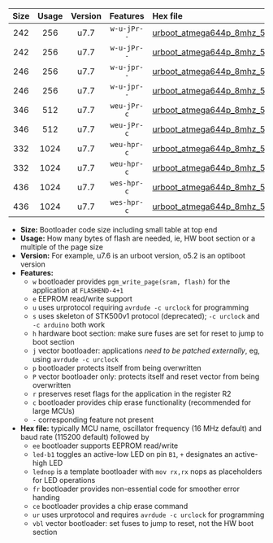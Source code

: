 |Size|Usage|Version|Features|Hex file|
|:-:|:-:|:-:|:-:|:--|
|242|256|u7.7|`w-u-jPr--`|[urboot_atmega644p_8mhz_57600bps_led+b0_ur_vbl.hex](https://raw.githubusercontent.com/stefanrueger/urboot.hex/main/mcus/atmega644p/fcpu_8mhz/57600_bps/urboot_atmega644p_8mhz_57600bps_led+b0_ur_vbl.hex)|
|242|256|u7.7|`w-u-jPr--`|[urboot_atmega644p_8mhz_57600bps_lednop_ur_vbl.hex](https://raw.githubusercontent.com/stefanrueger/urboot.hex/main/mcus/atmega644p/fcpu_8mhz/57600_bps/urboot_atmega644p_8mhz_57600bps_lednop_ur_vbl.hex)|
|246|256|u7.7|`w-u-jpr--`|[urboot_atmega644p_8mhz_57600bps_led+b0_fr_ur_vbl.hex](https://raw.githubusercontent.com/stefanrueger/urboot.hex/main/mcus/atmega644p/fcpu_8mhz/57600_bps/urboot_atmega644p_8mhz_57600bps_led+b0_fr_ur_vbl.hex)|
|246|256|u7.7|`w-u-jpr--`|[urboot_atmega644p_8mhz_57600bps_lednop_fr_ur_vbl.hex](https://raw.githubusercontent.com/stefanrueger/urboot.hex/main/mcus/atmega644p/fcpu_8mhz/57600_bps/urboot_atmega644p_8mhz_57600bps_lednop_fr_ur_vbl.hex)|
|346|512|u7.7|`weu-jPr-c`|[urboot_atmega644p_8mhz_57600bps_ee_led+b0_fr_ce_ur_vbl.hex](https://raw.githubusercontent.com/stefanrueger/urboot.hex/main/mcus/atmega644p/fcpu_8mhz/57600_bps/urboot_atmega644p_8mhz_57600bps_ee_led+b0_fr_ce_ur_vbl.hex)|
|346|512|u7.7|`weu-jPr-c`|[urboot_atmega644p_8mhz_57600bps_ee_lednop_fr_ce_ur_vbl.hex](https://raw.githubusercontent.com/stefanrueger/urboot.hex/main/mcus/atmega644p/fcpu_8mhz/57600_bps/urboot_atmega644p_8mhz_57600bps_ee_lednop_fr_ce_ur_vbl.hex)|
|332|1024|u7.7|`weu-hpr-c`|[urboot_atmega644p_8mhz_57600bps_ee_led+b0_fr_ce_ur.hex](https://raw.githubusercontent.com/stefanrueger/urboot.hex/main/mcus/atmega644p/fcpu_8mhz/57600_bps/urboot_atmega644p_8mhz_57600bps_ee_led+b0_fr_ce_ur.hex)|
|332|1024|u7.7|`weu-hpr-c`|[urboot_atmega644p_8mhz_57600bps_ee_lednop_fr_ce_ur.hex](https://raw.githubusercontent.com/stefanrueger/urboot.hex/main/mcus/atmega644p/fcpu_8mhz/57600_bps/urboot_atmega644p_8mhz_57600bps_ee_lednop_fr_ce_ur.hex)|
|436|1024|u7.7|`wes-hpr-c`|[urboot_atmega644p_8mhz_57600bps_ee_led+b0_fr_ce.hex](https://raw.githubusercontent.com/stefanrueger/urboot.hex/main/mcus/atmega644p/fcpu_8mhz/57600_bps/urboot_atmega644p_8mhz_57600bps_ee_led+b0_fr_ce.hex)|
|436|1024|u7.7|`wes-hpr-c`|[urboot_atmega644p_8mhz_57600bps_ee_lednop_fr_ce.hex](https://raw.githubusercontent.com/stefanrueger/urboot.hex/main/mcus/atmega644p/fcpu_8mhz/57600_bps/urboot_atmega644p_8mhz_57600bps_ee_lednop_fr_ce.hex)|

- **Size:** Bootloader code size including small table at top end
- **Usage:** How many bytes of flash are needed, ie, HW boot section or a multiple of the page size
- **Version:** For example, u7.6 is an urboot version, o5.2 is an optiboot version
- **Features:**
  + `w` bootloader provides `pgm_write_page(sram, flash)` for the application at `FLASHEND-4+1`
  + `e` EEPROM read/write support
  + `u` uses urprotocol requiring `avrdude -c urclock` for programming
  + `s` uses skeleton of STK500v1 protocol (deprecated); `-c urclock` and `-c arduino` both work
  + `h` hardware boot section: make sure fuses are set for reset to jump to boot section
  + `j` vector bootloader: applications *need to be patched externally*, eg, using `avrdude -c urclock`
  + `p` bootloader protects itself from being overwritten
  + `P` vector bootloader only: protects itself and reset vector from being overwritten
  + `r` preserves reset flags for the application in the register R2
  + `c` bootloader provides chip erase functionality (recommended for large MCUs)
  + `-` corresponding feature not present
- **Hex file:** typically MCU name, oscillator frequency (16 MHz default) and baud rate (115200 default) followed by
  + `ee` bootloader supports EEPROM read/write
  + `led-b1` toggles an active-low LED on pin `B1`, `+` designates an active-high LED
  + `lednop` is a template bootloader with `mov rx,rx` nops as placeholders for LED operations
  + `fr` bootloader provides non-essential code for smoother error handing
  + `ce` bootloader provides a chip erase command
  + `ur` uses urprotocol and requires `avrdude -c urclock` for programming
  + `vbl` vector bootloader: set fuses to jump to reset, not the HW boot section
